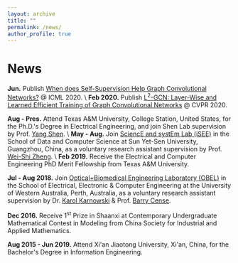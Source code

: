 ```yaml
---
layout: archive
title: ""
permalink: /news/
author_profile: true
---
```


News
=====
**Jun.** Publish [When does Self-Supervision Help Graph Convolutional Networks?]() @ ICML 2020. \\
**Feb 2020.** Publish [L<sup>2</sup>-GCN: Layer-Wise and Learned Efficient Training of Graph Convolutional Networks](https://arxiv.org/abs/2003.13606) @ CVPR 2020.

**Aug - Pres.** Attend Texas A&M University, College Station, United States, for the Ph.D.'s Degree in Electrical Engineering, and join Shen Lab supervision by Prof. [Yang Shen](https://shen-lab.github.io/). \\
**May - Aug.** Join [SciencE and systEm Lab (iSEE)](https://www.isee-ai.cn/) in the School of Data and Computer Science at Sun Yet-Sen University, Guangzhou, China, as a voluntary research assistant supervision by Prof. [Wei-Shi Zheng](https://www.isee-ai.cn/~zhwshi/). \\
**Feb 2019.** Receive the Electrical and Computer Engineering PhD Merit Fellowship from Texas A&M University.

**Jul - Aug 2018.** Join [Optical+Biomedical Engineering Laboratory (OBEL)](http://obel.ee.uwa.edu.au/) in the School of Electrical, Electronic & Computer Engineering at the University of Western Australia, Perth, Australia, as a voluntary research assistant supervision by Dr. [Karol Karnowski](https://scholar.google.com/citations?user=piE2NlMAAAAJ&hl=en&oi=ao) & Prof. [Barry Cense](https://scholar.google.com/citations?user=j88vA6YAAAAJ&hl=en&oi=ao).

**Dec 2016.** Receive 1<sup>st</sup> Prize in Shaanxi at Contemporary Undergraduate Mathematical Contest in Modeling from China Society for Industrial and Applied Mathematics.

**Aug 2015 - Jun 2019.** Attend Xi'an Jiaotong University, Xi'an, China, for the Bachelor's Degree in Information Engineering.

